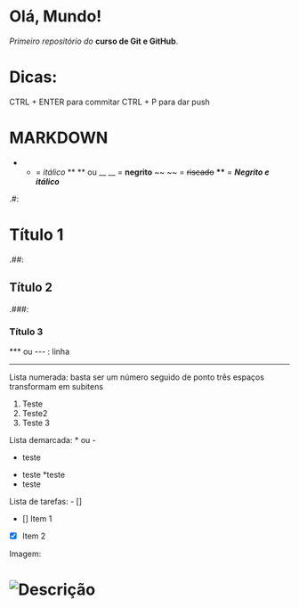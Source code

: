 # Olá, Mundo!
 *Primeiro repositório do* **curso de Git e GitHub**.

# Dicas:
CTRL + ENTER para commitar
CTRL + P para dar push

# MARKDOWN

* * = *itálico*
** ** ou __ __ = **negrito**
~~ ~~ = ~~riscado~~
__**__ = __*Negrito e itálico*__

.#:
# Título 1
.##:
## Título 2
.###:
### Título 3

*** ou --- : linha
***

Lista numerada:
basta ser um número seguido de ponto
três espaços transformam em subitens

1. Teste
99. Teste2
   0. Teste 3

Lista demarcada: * ou -

- teste
* teste
   *teste
* teste

Lista de tarefas: - []

- [] Item 1
- [x] Item 2


Imagem: 
# ![Descrição](https://miro.medium.com/max/799/1*1KqFn5GQGTTX1pBs7o2SSg.jpeg)
